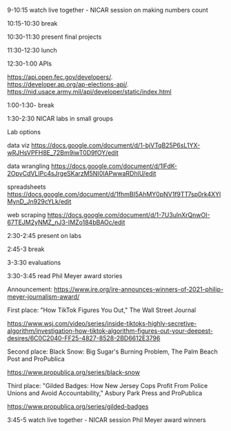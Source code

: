 9-10:15 watch live together - NICAR session on making numbers count

10:15-10:30 break

10:30-11:30 present final projects

11:30-12:30 lunch

12:30-1:00 APIs

https://api.open.fec.gov/developers/.  
https://developer.ap.org/ap-elections-api/.  
https://nid.usace.army.mil/api/developer/static/index.html

1:00-1:30- break

1:30-2:30 NICAR labs in small groups

Lab options

data viz https://docs.google.com/document/d/1-bjVTqB25P6sL1YX-wRJHsVPFH8E_72Bm9iwT0D9fOY/edit

data wrangling https://docs.google.com/document/d/1lFdK-2OpvCdVLIPc4sJrgeSKarzM5NI0IAPwwaRDhlU/edit

spreadsheets https://docs.google.com/document/d/1fhmBI5AhMY0pNV1f9TT7sp0rk4XYlMynD_Jn929cYLk/edit

web scraping https://docs.google.com/document/d/1-7U3ulnXrQnwOI-67TEJM2yNMZ_nJ3-IMZo184bBAOc/edit

2:30-2:45 present on labs

2:45-3 break

3-3:30 evaluations

3:30-3:45 read Phil Meyer award stories

Announcement: https://www.ire.org/ire-announces-winners-of-2021-philip-meyer-journalism-award/

First place: "How TikTok Figures You Out," The Wall Street Journal

https://www.wsj.com/video/series/inside-tiktoks-highly-secretive-algorithm/investigation-how-tiktok-algorithm-figures-out-your-deepest-desires/6C0C2040-FF25-4827-8528-2BD6612E3796

Second place: Black Snow: Big Sugar's Burning Problem, The Palm Beach Post and ProPublica

https://www.propublica.org/series/black-snow

Third place: "Gilded Badges: How New Jersey Cops Profit From Police Unions and Avoid Accountability," Asbury Park Press and ProPublica

https://www.propublica.org/series/gilded-badges

3:45-5 watch live together - NICAR session Phil Meyer award winners
